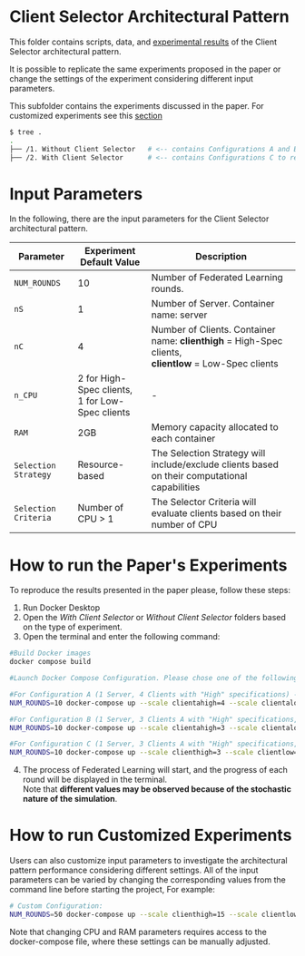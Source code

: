 # Client Selector Architectural Pattern

This folder contains scripts, data, and [experimental results](https://github.com/IvanComp/AP4Fed/blob/main/Experiments%20Results/1ClientSelector.ipynb) of the Client Selector architectural pattern.

It is possible to replicate the same experiments proposed in the paper or change the settings of the experiment considering different input parameters.

This subfolder contains the experiments discussed in the paper. For customized experiments see this [section](#how-to-run-customized-experiments)

```bash
$ tree .
.
├── /1. Without Client Selector   # <-- contains Configurations A and B to replicate experiments 
├── /2. With Client Selector      # <-- contains Configurations C to replicate experiment 
```

# Input Parameters

In the following, there are the input parameters for the Client Selector architectural pattern.

| Parameter | Experiment Default Value | Description | 
| --- | --- | --- | 
| `NUM_ROUNDS` | 10 | Number of Federated Learning rounds. |
| `nS` | 1 | Number of Server. Container name: server|
| `nC` | 4 | Number of Clients. Container name: **clienthigh** = High-Spec clients, <br> **clientlow** = Low-Spec clients|
| `n_CPU` | 2 for High-Spec clients,<br> 1 for Low-Spec clients | - | Number of physical CPU cores allocated to each container |
| `RAM` | 2GB | Memory capacity allocated to each container |
| `Selection Strategy` | Resource-based | The Selection Strategy will include/exclude clients based on their computational capabilities |
| `Selection Criteria` | Number of CPU > 1 | The Selector Criteria will evaluate clients based on their number of CPU |

# How to run the Paper's Experiments

To reproduce the results presented in the paper please, follow these steps:

1. Run Docker Desktop
2. Open the _With Client Selector_ or _Without Client Selector_ folders based on the type of experiment.
3. Open the terminal and enter the following command:

```bash
#Build Docker images
docker compose build

#Launch Docker Compose Configuration. Please chose one of the following configurations based on the folder:

#For Configuration A (1 Server, 4 Clients with "High" specifications) -- Without Client Selector pattern
NUM_ROUNDS=10 docker-compose up --scale clientahigh=4 --scale clientalow=0

#For Configuration B (1 Server, 3 Clients A with "High" specifications, 1 Client with "Low" specifications) -- Without Client Selector pattern
NUM_ROUNDS=10 docker-compose up --scale clientahigh=3 --scale clientalow=1

#For Configuration C (1 Server, 3 Clients A with "High" specifications, 1 Client A with "Low" specifications) -- With Client Selector pattern
NUM_ROUNDS=10 docker-compose up --scale clienthigh=3 --scale clientlow=1
```
4. The process of Federated Learning will start, and the progress of each round will be displayed in the terminal.
   <br> Note that **different values may be observed because of the stochastic nature of the simulation**. 


# How to run Customized Experiments

Users can also customize input parameters to investigate the architectural pattern performance considering different settings.
All of the input parameters can be varied by changing the corresponding values from the command line before starting the project, For example:

```bash
# Custom Configuration:
NUM_ROUNDS=50 docker-compose up --scale clienthigh=15 --scale clientlow=5
```

Note that changing CPU and RAM parameters requires access to the docker-compose file, where these settings can be manually adjusted.
